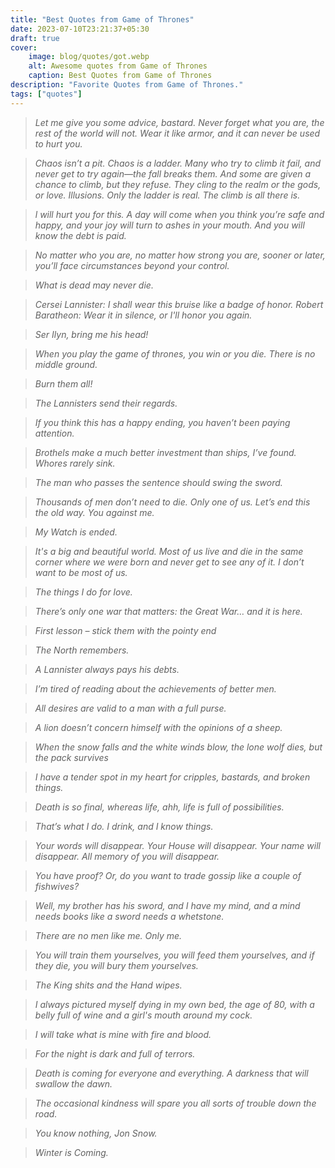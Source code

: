 ```yaml
---
title: "Best Quotes from Game of Thrones"
date: 2023-07-10T23:21:37+05:30
draft: true
cover: 
    image: blog/quotes/got.webp
    alt: Awesome quotes from Game of Thrones
    caption: Best Quotes from Game of Thrones
description: "Favorite Quotes from Game of Thrones."
tags: ["quotes"] 
---
```



>*Let me give you some advice, bastard. Never forget what you are, the rest of the world will not. Wear it like armor, and it can never be used to hurt you.*

>*Chaos isn’t a pit. Chaos is a ladder. Many who try to climb it fail, and never get to try again—the fall breaks them. And some are given a chance to climb, but they refuse. They cling to the realm or the gods, or love. Illusions. Only the ladder is real. The climb is all there is.*

>*l will hurt you for this. A day will come when you think you’re safe and happy, and your joy will turn to ashes in your mouth. And you will know the debt is paid.*

>*No matter who you are, no matter how strong you are, sooner or later, you’ll face circumstances beyond your control.*

>*What is dead may never die.*

>*Cersei Lannister: I shall wear this bruise like a badge of honor. Robert Baratheon: Wear it in silence, or I'll honor you again.*

>*Ser Ilyn, bring me his head!*

>*When you play the game of thrones, you win or you die. There is no middle ground.*

>*Burn them all!*

>*The Lannisters send their regards.*

>*If you think this has a happy ending, you haven’t been paying attention.*

>*Brothels make a much better investment than ships, I’ve found. Whores rarely sink.*

>*The man who passes the sentence should swing the sword.*

>*Thousands of men don’t need to die. Only one of us. Let’s end this the old way. You against me.*

>*My Watch is ended.*

>*It's a big and beautiful world. Most of us live and die in the same corner where we were born and never get to see any of it. I don’t want to be most of us.*

>*The things I do for love.*

>*There’s only one war that matters: the Great War… and it is here.*

>*First lesson – stick them with the pointy end*

>*The North remembers.*

>*A Lannister always pays his debts.*

>*I’m tired of reading about the achievements of better men.*

>*All desires are valid to a man with a full purse.*

>*A lion doesn’t concern himself with the opinions of a sheep.*

>*When the snow falls and the white winds blow, the lone wolf dies, but the pack survives*

>*I have a tender spot in my heart for cripples, bastards, and broken things.*

>*Death is so final, whereas life, ahh, life is full of possibilities.*

>*That’s what I do. I drink, and I know things.*

>*Your words will disappear. Your House will disappear. Your name will disappear. All memory of you will disappear.*

>*You have proof? Or, do you want to trade gossip like a couple of fishwives?*

>*Well, my brother has his sword, and I have my mind, and a mind needs books like a sword needs a whetstone.*

>*There are no men like me. Only me.*

>*You will train them yourselves, you will feed them yourselves, and if they die, you will bury them yourselves.*

>*The King shits and the Hand wipes.*

>*I always pictured myself dying in my own bed, the age of 80, with a belly full of wine and a girl's mouth around my cock.*

>*I will take what is mine with fire and blood.*

>*For the night is dark and full of terrors.*

>*Death is coming for everyone and everything. A darkness that will swallow the dawn.*

>*The occasional kindness will spare you all sorts of trouble down the road.*

>*You know nothing, Jon Snow.*

>*Winter is Coming.*
